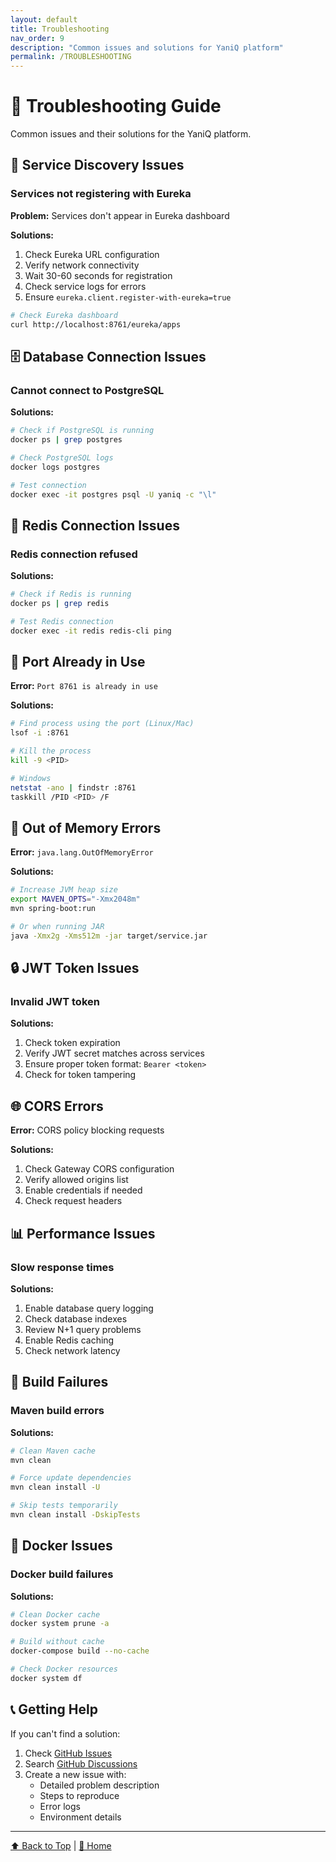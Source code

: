 ```yaml
---
layout: default
title: Troubleshooting
nav_order: 9
description: "Common issues and solutions for YaniQ platform"
permalink: /TROUBLESHOOTING
---
```


# 🔧 Troubleshooting Guide

Common issues and their solutions for the YaniQ platform.

## 🐛 Service Discovery Issues

### Services not registering with Eureka

**Problem:** Services don't appear in Eureka dashboard

**Solutions:**
1. Check Eureka URL configuration
2. Verify network connectivity
3. Wait 30-60 seconds for registration
4. Check service logs for errors
5. Ensure `eureka.client.register-with-eureka=true`

```bash
# Check Eureka dashboard
curl http://localhost:8761/eureka/apps
```

## 🗄️ Database Connection Issues

### Cannot connect to PostgreSQL

**Solutions:**
```bash
# Check if PostgreSQL is running
docker ps | grep postgres

# Check PostgreSQL logs
docker logs postgres

# Test connection
docker exec -it postgres psql -U yaniq -c "\l"
```

## 🔴 Redis Connection Issues

### Redis connection refused

**Solutions:**
```bash
# Check if Redis is running
docker ps | grep redis

# Test Redis connection
docker exec -it redis redis-cli ping
```

## 🔌 Port Already in Use

**Error:** `Port 8761 is already in use`

**Solutions:**
```bash
# Find process using the port (Linux/Mac)
lsof -i :8761

# Kill the process
kill -9 <PID>

# Windows
netstat -ano | findstr :8761
taskkill /PID <PID> /F
```

## 💾 Out of Memory Errors

**Error:** `java.lang.OutOfMemoryError`

**Solutions:**
```bash
# Increase JVM heap size
export MAVEN_OPTS="-Xmx2048m"
mvn spring-boot:run

# Or when running JAR
java -Xmx2g -Xms512m -jar target/service.jar
```

## 🔒 JWT Token Issues

### Invalid JWT token

**Solutions:**
1. Check token expiration
2. Verify JWT secret matches across services
3. Ensure proper token format: `Bearer <token>`
4. Check for token tampering

## 🌐 CORS Errors

**Error:** CORS policy blocking requests

**Solutions:**
1. Check Gateway CORS configuration
2. Verify allowed origins list
3. Enable credentials if needed
4. Check request headers

## 📊 Performance Issues

### Slow response times

**Solutions:**
1. Enable database query logging
2. Check database indexes
3. Review N+1 query problems
4. Enable Redis caching
5. Check network latency

## 🔄 Build Failures

### Maven build errors

**Solutions:**
```bash
# Clean Maven cache
mvn clean

# Force update dependencies
mvn clean install -U

# Skip tests temporarily
mvn clean install -DskipTests
```

## 🐳 Docker Issues

### Docker build failures

**Solutions:**
```bash
# Clean Docker cache
docker system prune -a

# Build without cache
docker-compose build --no-cache

# Check Docker resources
docker system df
```

## 📞 Getting Help

If you can't find a solution:

1. Check [GitHub Issues](https://github.com/GIGLOX-DEV/YaniQ/issues)
2. Search [GitHub Discussions](https://github.com/GIGLOX-DEV/YaniQ/discussions)
3. Create a new issue with:
   - Detailed problem description
   - Steps to reproduce
   - Error logs
   - Environment details

---

[⬆ Back to Top](#-troubleshooting-guide) | [📖 Home](/)

